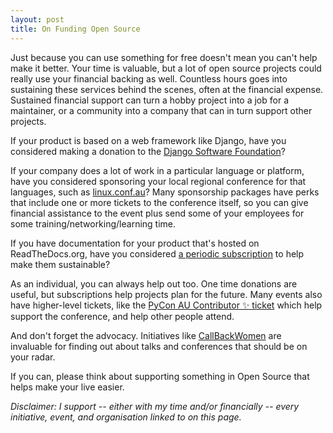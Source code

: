 ```yaml
---
layout: post
title: On Funding Open Source
---
```


Just because you can use something for free doesn't mean you can't help make it better. Your time is valuable, but a lot of open source projects could really use your financial backing as well. Countless hours goes into sustaining these services behind the scenes, often at the financial expense. Sustained financial support can turn a hobby project into a job for a maintainer, or a community into a company that can in turn support other projects. 

If your product is based on a web framework like Django, have you considered making a donation to the [Django Software Foundation](https://www.djangoproject.com/fundraising/)?

If your company does a lot of work in a particular language or platform, have you considered sponsoring your local regional conference for that languages, such as [linux.conf.au](https://linux.conf.au/sponsors/)? Many sponsorship packages have perks that include one or more tickets to the conference itself, so you can give financial assistance to the event plus send some of your employees for some training/networking/learning time.

If you have documentation for your product that's hosted on ReadTheDocs.org, have you considered [a periodic subscription](https://readthedocs.org/sustainability/) to help make them sustainable?

As an individual, you can always help out too. One time donations are useful, but subscriptions help projects plan for the future. Many events also have higher-level tickets, like the [PyCon AU Contributor ✨ ticket](https://2016.pycon-au.org/sponsors/contributor) which help support the conference, and help other people attend. 

And don't forget the advocacy. Initiatives like [CallBackWomen](http://www.callbackwomen.com/donate.html) are invaluable for finding out about talks and conferences that should be on your radar. 

If you can, please think about supporting something in Open Source that helps make your live easier.  

*Disclaimer: I support -- either with my time and/or financially -- every initiative, event, and organisation linked to on this page.*
